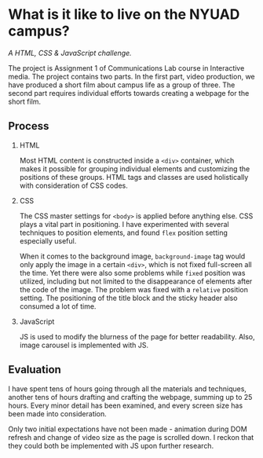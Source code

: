 # What is it like to live on the NYUAD campus?

*A HTML, CSS & JavaScript challenge.*

The project is Assignment 1 of Communications Lab course in Interactive media. The project contains two parts. In the first part, video production, we have produced a short film about campus life as a group of three. The second part requires individual efforts towards creating a webpage for the short film.

## Process

1. HTML
   
   Most HTML content is constructed inside a `<div>` container, which makes it possible for grouping individual elements and customizing the positions of these groups. HTML tags and classes are used holistically with consideration of CSS codes.

2. CSS
   
   The CSS master settings for `<body>` is applied before anything else. CSS plays a vital part in positioning. I have experimented with several techniques to position elements, and found `flex` position setting especially useful.
   
   When it comes to the background image, `background-image` tag would only apply the image in a certain `<div>`, which is not fixed full-screen all the time. Yet there were also some problems while `fixed` position was utilized, including but not limited to the disappearance of elements after the code of the image.  The problem was fixed with a `relative` position setting. The positioning of the title block and the sticky header also consumed a lot of time.
   
3. JavaScript
   
   JS is used to modify the blurness of the page for better readability. Also, image carousel is implemented with JS.
   

## Evaluation

I have spent tens of hours going through all the materials and techniques, another tens of hours drafting and crafting the webpage, summing up to 25 hours. Every minor detail has been examined, and every screen size has been made into consideration.

Only two initial expectations have not been made - animation during DOM refresh and change of video size as the page is scrolled down. I reckon that they could both be implemented with JS upon further research.

